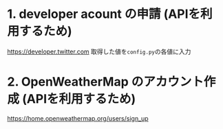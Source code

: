 # 1. developer acount の申請 (APIを利用するため)
https://developer.twitter.com
取得した値を`config.py`の各値に入力  
# 2. OpenWeatherMap のアカウント作成 (APIを利用するため)
https://home.openweathermap.org/users/sign_up
